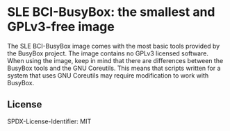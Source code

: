 # SLE BCI-BusyBox: the smallest and GPLv3-free image

The SLE BCI-BusyBox image comes with the most basic tools provided by the BusyBox project. The image contains no GPLv3 licensed software. When using the image, keep in mind that there are differences between the BusyBox tools and the GNU Coreutils. This means that scripts written for a system that uses GNU Coreutils may require modification to work with BusyBox.

## License
 SPDX-License-Identifier: MIT